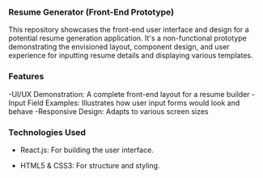### Resume Generator (Front-End Prototype)

This repository showcases the front-end user interface and design for a potential resume generation application. It's a non-functional prototype demonstrating the envisioned layout, component design, and user experience for inputting resume details and displaying various templates.

### Features

-UI/UX Demonstration: A complete front-end layout for a resume builder
-Input Field Examples: Illustrates how user input forms would look and behave
-Responsive Design: Adapts to various screen sizes

### Technologies Used

- React.js: For building the user interface.

- HTML5 & CSS3: For structure and styling.


